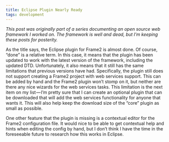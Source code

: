```yaml
---
title: Eclipse Plugin Nearly Ready
tags: development
---
```


_This post was originally part of a series documenting an open source web framework I worked on. The framework is well and dead, but I’m keeping these posts for posterity._

As the title says, the Eclipse plugin for Frame2 is almost done. Of course, “done” is a relative term. In this case, it means that the plugin has been updated to work with the latest version of the framework, including the updated DTD. Unfortunately, it also means that it still has the same limitations that previous versions have had. Specifically, the plugin still does not support creating a Frame2 project with web services support. This can be added by hand and the Frame2 plugin won’t stomp on it, but neither are there any nice wizards for the web services tasks. This limitation is the next item on my list — I’m pretty sure that I can create an optional plugin that can be downloaded that will add the web services functionality for anyone that wants it. This will also help keep the download size of the “core” plugin as small as possible.

One other feature that the plugin is missing is a contextual editor for the Frame2 configuration file. It would nice to be able to get contextual help and hints when editing the config by hand, but I don’t think I have the time in the foreseeable future to research how this works in Eclipse.
